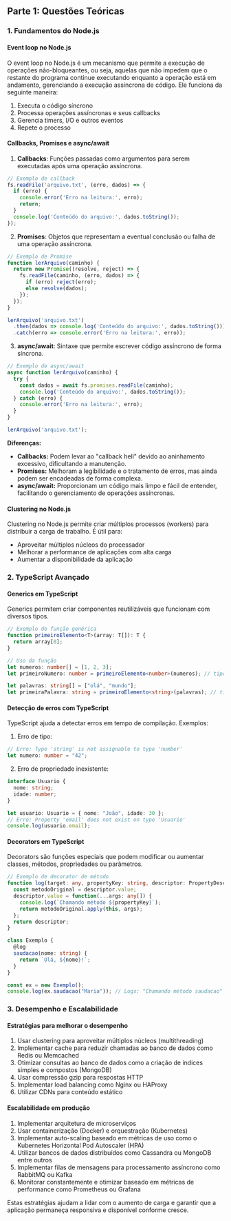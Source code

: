 ## Parte 1: Questões Teóricas

### 1. Fundamentos do Node.js

#### Event loop no Node.js

O event loop no Node.js é um mecanismo que permite a execução de operações não-bloqueantes, ou seja, aquelas que não impedem que o restante do programa continue executando enquanto a operação está em andamento, gerenciando a execução assíncrona de código. Ele funciona da seguinte maneira:

1. Executa o código síncrono
2. Processa operações assíncronas e seus callbacks
3. Gerencia timers, I/O e outros eventos
4. Repete o processo

#### Callbacks, Promises e async/await

1. **Callbacks**: Funções passadas como argumentos para serem executadas após uma operação assíncrona.

```javascript
// Exemplo de callback
fs.readFile('arquivo.txt', (erro, dados) => {
  if (erro) {
    console.error('Erro na leitura:', erro);
    return;
  }
  console.log('Conteúdo do arquivo:', dados.toString());
});
```

2. **Promises**: Objetos que representam a eventual conclusão ou falha de uma operação assíncrona.

```javascript
// Exemplo de Promise
function lerArquivo(caminho) {
  return new Promise((resolve, reject) => {
    fs.readFile(caminho, (erro, dados) => {
      if (erro) reject(erro);
      else resolve(dados);
    });
  });
}

lerArquivo('arquivo.txt')
  .then(dados => console.log('Conteúdo do arquivo:', dados.toString()))
  .catch(erro => console.error('Erro na leitura:', erro));
```

3. **async/await**: Sintaxe que permite escrever código assíncrono de forma síncrona.

```javascript
// Exemplo de async/await
async function lerArquivo(caminho) {
  try {
    const dados = await fs.promises.readFile(caminho);
    console.log('Conteúdo do arquivo:', dados.toString());
  } catch (erro) {
    console.error('Erro na leitura:', erro);
  }
}

lerArquivo('arquivo.txt');
```
**Diferenças:**

- **Callbacks:** Podem levar ao "callback hell" devido ao aninhamento excessivo, dificultando a manutenção.
- **Promises:** Melhoram a legibilidade e o tratamento de erros, mas ainda podem ser encadeadas de forma complexa.
- **async/await:** Proporcionam um código mais limpo e fácil de entender, facilitando o gerenciamento de operações assíncronas.

#### Clustering no Node.js

Clustering no Node.js permite criar múltiplos processos (workers) para distribuir a carga de trabalho. É útil para:

- Aproveitar múltiplos núcleos do processador
- Melhorar a performance de aplicações com alta carga
- Aumentar a disponibilidade da aplicação

### 2. TypeScript Avançado

#### Generics em TypeScript

Generics permitem criar componentes reutilizáveis que funcionam com diversos tipos.

```typescript
// Exemplo de função genérica
function primeiroElemento<T>(array: T[]): T {
  return array[0];
}

// Uso da função
let numeros: number[] = [1, 2, 3];
let primeiroNumero: number = primeiroElemento<number>(numeros); // tipo inferido: number

let palavras: string[] = ["olá", "mundo"];
let primeiraPalavra: string = primeiroElemento<string>(palavras); // tipo inferido: string
```

#### Detecção de erros com TypeScript

TypeScript ajuda a detectar erros em tempo de compilação. Exemplos:

1. Erro de tipo:

```typescript
// Erro: Type 'string' is not assignable to type 'number'
let numero: number = "42";
```

2. Erro de propriedade inexistente:

```typescript
interface Usuario {
  nome: string;
  idade: number;
}

let usuario: Usuario = { nome: "João", idade: 30 };
// Erro: Property 'email' does not exist on type 'Usuario'
console.log(usuario.email);
```

#### Decorators em TypeScript

Decorators são funções especiais que podem modificar ou aumentar classes, métodos, propriedades ou parâmetros.

```typescript
// Exemplo de decorator de método
function log(target: any, propertyKey: string, descriptor: PropertyDescriptor) {
  const metodoOriginal = descriptor.value;
  descriptor.value = function(...args: any[]) {
    console.log(`Chamando método ${propertyKey}`);
    return metodoOriginal.apply(this, args);
  };
  return descriptor;
}

class Exemplo {
  @log
  saudacao(nome: string) {
    return `Olá, ${nome}!`;
  }
}

const ex = new Exemplo();
console.log(ex.saudacao("Maria")); // Logs: "Chamando método saudacao" e "Olá, Maria!"
```

### 3. Desempenho e Escalabilidade

#### Estratégias para melhorar o desempenho

1. Usar clustering para aproveitar múltiplos núcleos (multithreading)
2. Implementar cache para reduzir chamadas ao banco de dados como Redis ou Memcached
3. Otimizar consultas ao banco de dados como a criação de índices simples e compostos (MongoDB)
4. Usar compressão gzip para respostas HTTP
5. Implementar load balancing como Nginx ou HAProxy
6. Utilizar CDNs para conteúdo estático

#### Escalabilidade em produção

1. Implementar arquitetura de microserviços
2. Usar containerização (Docker) e orquestração (Kubernetes)
3. Implementar auto-scaling baseado em métricas de uso como o Kubernetes Horizontal Pod Autoscaler (HPA)
4. Utilizar bancos de dados distribuídos como Cassandra ou MongoDB entre outros
5. Implementar filas de mensagens para processamento assíncrono como RabbitMQ ou Kafka
6. Monitorar constantemente e otimizar baseado em métricas de performance como Prometheus ou Grafana

Estas estratégias ajudam a lidar com o aumento de carga e garantir que a aplicação permaneça responsiva e disponível conforme cresce.